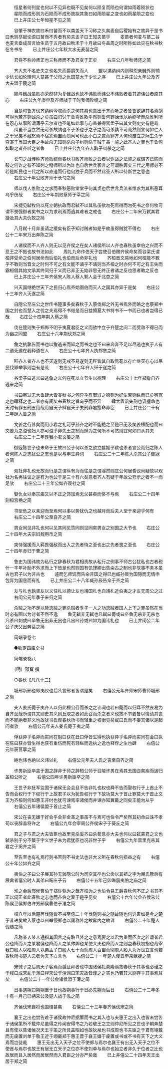 <!-- { "loadSidebar": true } -->
　　恒星者何列星也何以不见异也既不见矣何以陨复而陨也何谓如雨着陨状也
　　星陨而成形则为石陨而不成形故拟其象曰如雨陨星之变也如雨星陨之变也
　　已上并庄公七年恒星不见之简

　　谷肇于神农故曰禾曰苗而不以类盖天下习称之久矣麦自后稷始有之故异于是书曰禾则尽起论语曰苗而不秀者有矣夫孟子曰王知夫苗乎
　　麦苗者何麦与苗二谷也麦言埀成苗言始生苗于五月故曰秋禾于十月故曰冬盖周之时所称如此灾在秋书秋在冬书冬
　　已上并庄公七年秋大水无麦苗之简

　　君将不称帅师正也三称师而不及君变于正矣
　　右庄公八年秋师还之简

　　齐大夫不名史失之也名失而爵爵失而人
　　盟以谋纳纠内则释怨亲雠外则辅少伉长如伦理何人莫甚于父母之仇国莫大于少长之序
　　已上并庄公九年公及齐大夫盟于蔇之简

　　能与雠战虽败亦荣然非为复雠战也故不讳败而讳公不讳败者着其迹讳公者原其心
　　右庄公九年庚申及齐师战于干时我师败绩之简

　　当是时鲁方伐齐纳纠今取而杀之何其易也意出于齐而听之者鲁鲁欲辞其名焉胡可得也若齐则诚杀之矣虽曰归讨于鲁将谁欺乎然则鲁何罪始伐以纳终听而杀惟利所在忍心从事所谓薄乎云尔者也圣笔如此事与心盖兼得焉孟子曰其文则史史有是哉
　　纠虽不当立然无可杀故纳也不子杀也子之子之而可杀孰不可哉然则宜何如仁人之于兄弟不藏怒焉不宿怨焉置而勿问可也此小白之意而罪齐人何也废立之际生杀予夺寄于当国大臣之手故杀无知则杀杀子纠则杀于贼于亲一施之此齐人之罪也于鲁何如取之者齐听之者鲁
　　已上并庄公九年齐人取子纠杀之之简

　　长勺之战传称齐师败绩而春秋书败齐师败之云者以诈战之法施之或谓齐已陈而鼓之何诈之有不知刿之稽师所以为诈也自后世兵家言之可谓胜筭矣三代之用师必不若是斯民也三代之所以直道而行也何独于兵而不然此圣人所以待斯世之意也
　　右庄公十年公败齐师于长勺之简

　　师以伐人惟败之之求而春秋恶败堂堂乎何其贞也后世言兵法者惟求为其所恶耳乌乎伤哉
　　右庄公十年荆败蔡师于莘之简

　　宋捷见弑牧何以死立朝执政而君弑不以其私虽欲勿死焉得而勿死书之奈何牧可谓不畏强御者矣书之以为求利焉而逃其难者之戒也
　　右庄公十二年宋万弑其君捷及其大夫仇牧之简

　　八月弑十月奔虽请之缓矣有臣子知讨贼者如是乎故虽得贼犹不得也
　　右庄公十二年宋万出奔陈之简

　　人诸侯而不人齐人则无以见齐侯之在矣人诸侯所以人齐也春秋虽幸伯之兴而不忍王之不振也故书法如此
　　周礼九命作伯天子尝使召伯赐齐侯命矣而谷梁氏谓桓非受命之伯何居命而后伯礼也伯而后命非礼也
　　齐桓晋文易地如何桓能不斁乎不斁则当晋文之时何不可之有文能不谲乎不谲则当齐桓之时亦何不可之有王失而霸桓倡其始文承其终同归于义而已非正无始非思无终正者谲之反也思者斁之反也
　　已上并庄公十三年齐侯宋人陈人蔡人邾人会于北杏之简

　　兴灭国继絶世天下之民归心焉齐始图伯而灭人之国其亦异于是矣
　　右庄公十三年齐人灭遂之简

　　自隠公至庄公之世传书楚事多矣春秋于入蔡伐郑之外无书焉外而略之也蔡郑中国之封也而楚入之伐之夫焉得不书继是而日益猾夏大书特书不一书而已也者岂得已哉
　　右庄公十四年荆入蔡之简

　　伐在楚则失于郑郑不明于夷夏君臣之义而欲中立于齐楚之间二而受敌不得已而为幽之同盟
　　右庄公十六年荆伐郑之简

　　詹之执孰告而书也以詹逃来而知之而书之也不曰来奔奔不足以尽逃也执于人有二道死道在我释道在人
　　右庄公十七年齐人执郑詹之简

　　歼齐人者齐人也不灭遂则无戌不易遂则无歼皆其自取焉苟以存亡继灭存心以吊民伐罪举事则岂有是哉
　　右庄公十七年齐人歼于遂之简

　　谷梁子曰逃义曰逃詹之义何在死以立节生以待理
　　右庄公十七年郑詹自齐逃来之简

　　书曰宥过无大鲁肆大眚春秋书之何异乎有罔愆之德则为好生否则纵而已矣宥寛之也肆释之也二者亦有间矣书春秋之旨乌乎而不异
　　肆大眚讥失刑也讥擅命也天讨有罪五刑五用哉用自天子肆自天子失刑非君擅命非臣
　　已上并庄公二十有二年肆大眚之简

　　文姜之行甚矣而用小君之礼可乎孙齐之时不能絶之至是已无及矣姜桓配也而曰文姜为之谥也妇人亦可谥乎非先王之制而肆为之何所不可然则宜何如曰从其夫
　　右庄公二十二年葬我小君文姜之简

　　御宼陈世子也未命于王故曰公子何以杀之欲立嬖姬子欵也杀者宣公而归之陈人者何陈人之志犹公之志也是以与申生异词
　　右庄公二十二年陈人杀其公子御宼之简

　　观社非礼也无故而行是之谓纵有为而往是之谓淫然则庄公何居昏议尚疑故以观社为名再往议之是有为也公于是三十有六矣意者齐人有疑于年故公夸示之者不一而足欤
　　右庄公二十三年公如齐观社之简

　　娶仇女以奉宗庙又以不正之饰加焉无父甚矣而侈不与焉
　　右庄公二十四年刻桓宫桷之简

　　书至危之以亲迎而至焉何以事以势犹仇之也越月而后夫人至于亲迎乎何有
　　右庄公二十四年公至自齐之简

　　男女同见非礼也何以见其同见贽同则见同矣男女之别国之大节也
　　右庄公二十四年大夫宗妇觌用币之简

　　突恃强援而入羁畏强敌而出入之先者恃之至也出之先者畏之至也
　　右庄公二十四年赤归于曹之简

　　鲁史为国讳故为私行之辞春秋为君相责故从私行之例事不师古公犹私也古者税什一丰年补助不外求而上下皆足也然则国有饥馑卿出告籴古之制也非欤事不务本虽古也君子以为非古也
　　遽而乞师饥而告籴非国之得已也臧孙辰为国隠而无情申包胥为国恳而有礼
　　已上并庄公二十八年臧孙辰告籴于齐之简

　　友与札也孰贤友以义任札以德让友也靖国札也自靖札近伯夷之才友无周公之过
　　右闵公元年季子来归之简

　　杀贼之功不足以赎逸贼之罪杀贼者季子一人之功逸贼者国人上下之罪虽然在当时必有图以为讨者不然不逸
　　鲁无弑非无弑也凡弑曰薨或曰卒鲁无杀非无杀也凡杀曰刺或曰卒鲁无出非无出也凡出曰孙或曰如为国讳礼也
　　已上并闵公二年公子庆父出奔莒之简

　　简端录卷七

　　●钦定四库全书

　　简端录卷八

　　（明）邵寳 撰

　　○春秋【凡八十二】

　　城邢新邢也即夷仪也后凡言邢者皆谓是矣
　　右僖公元年齐师宋师曹师城邢之简

　　夫人姜氏薨于夷齐人以归此桓公召而杀之之讳词也若曰薨而以归耳不然丧曷为自齐至哉所谓其文则史其义则丘取之者如此召而杀之者义也故不书姜鲁以情请其丧而不能絶者非义也故犹书氏观春秋所书而轻重之权衡见矣或曰氏而不姜其诸以是起问者欤
　　右僖公元年夫人姜氏薨于夷之简

　　俘获异乎名异而实同在魁曰获在丑曰俘皆生得也执获异乎名异而实同在会曰执在陈曰获亦皆生得也获有重伤而死有轻纵而逸执之逸也释俘之生也肆
　　右僖公元年获莒拏之简

　　絶也讳也絶以义讳以礼
　　右僖公元年夫人氏之丧至自齐之简

　　许男新臣卒盖于国之辞非于师之辞桓公师于召陵许男在焉其去国迩矣疾而遄归盖桓公听之
　　右僖公四年许男新臣卒之简

　　王世子非抚军监国于诸侯无会会且不告非礼也权也舜不告而娶权行于上首止不告而会权行于下权行于上故君子以为犹告权行于下故功莫大于首止罪莫大于首止文王为齐桓则何如惠王非纣也犹可谏焉率诸侯而并谏亦知翼戴之同矣王能勿从乎
　　右僖公五年诸侯盟于首止之简

　　宋公在丧无嫌于好会乎会非金革之事虽不与焉可也伯令严矣然其初命曰诛不孝苟以丧辞盖将许之
　　右僖公九年会宰周公齐侯宋子于葵丘之简

　　君之子与君之大夫皆臣也故里克杀奚齐曰杀荀息亦大夫也何以曰弑蒙君之文也弑杀别于分不繋于字义世子未为君犹臣也况非世子乎
　　右僖公九年晋里克杀其君之子奚齐之简

　　至告至也有礼焉行则书否则不书史法也非大义所在春秋何损益之有
　　右僖公十年公如齐之简

　　夷伯之子曰公子展其孙无骇隠公时为司空其卒也公命以其祖之字为展氏厥后有展禽者僖公时人其弟曰跖庄子云
　　右僖公十五年己卯晦震夷伯之庙之简

　　淮之会后邢侯曹伯于郑许孰为之哉齐桓为之也伯令易王爵春秋何不正之书其不正以伺正者此春秋之志也而齐伯之衰于是乎见矣
　　右僖公十六年公会齐侯宋公陈侯卫侯郑伯许男邢侯曹伯于淮之简

　　桓八年以后楚再伐随皆不书至僖二十年伐随则书之随故随也何详畧如是今之楚于昔进矣故入蔡也以州举侵郑也以国称外之故畧内之故详
　　右僖公二十年楚人伐随之简

　　凡称某人某人通指其国言之有略且外之之意焉要之以君为重而臣次之若谓某君公也降而人之某君侯也降而人之某帅卿也某使大夫也降而人之则岂春秋初指也哉宰我曰殷人以柏周人以栗孟子曰殷人七十而助周人百亩而彻周人殷人为万世立言也若春秋所书楚人云者为天下立言也
　　右僖公二十一年楚人使宜申来献捷之简

　　宋微子之后周天子客焉而膰且拜者也中国诸侯礼莫隆焉故春秋于其事也必谨之于稷曰成宋乱于薄曰释宋公于澶渊曰宋灾故皆谨之之实也乃若其义则存乎其事焉耳矣
　　右僖公二十一年公会诸侯盟于薄之简

　　日事遇朔曰朔朔重于日也故朔事行于日必先朔而后日
　　右僖公二十二年冬十有一月己巳朔宋公及楚人战于泓之简

　　齐侯伐宋自将也围缗甚矣
　　右僖公二十三年春齐侯伐宋之简

　　襄王之出也尝告难于诸侯故仲尼据策而书之其入也与夫惠王之出入也皆未尝吿于诸侯策所不载仲尼虽得之传闻安得书之乃若敬王之立则仲尼所见之世也子朝奔楚且有使以告诸侯况天王乎策之所具盖昭如也故狄泉也书成周也书夫臣之于君有翊戴而无废置刘单于敬王近于翊戴郑于惠王晋于襄王嫌于废置或书或不书有天下之大义焉而岂徒哉
　　惠王无出无入天子之位不使郑与焉尔也襄王有出无入天子之位不使晋与焉尔也故王有居无立天子之位亦不使刘单与焉尔也始立者非久于位者之比也故居而且入居然而居居然而入君臣之分亦严矣哉
　　已上并僖公二十四年天王出居于郑之简

